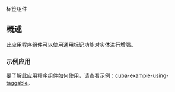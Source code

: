 标签组件

## 概述

此应用程序组件可以使用通用标记功能对实体进行增强。

### 示例应用

要了解此应用程序组件如何使用，请查看示例：[cuba-example-using-taggable](https://github.com/mariodavid/cuba-example-using-taggable)。
